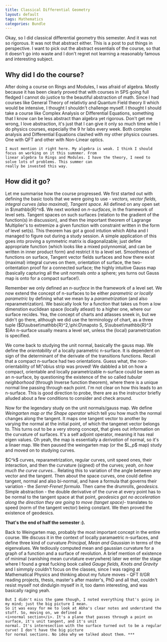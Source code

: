 ```yaml
---
title: Classical Differential Geometry
layout: default
tags: Mathematics
categories: Bundle
---
```



<p>Okay, so I did classical differential geometry this semester. And it was not so rigorous. It was not that
    abstract either. This is a post to put things in
    perspective. I want to pick out the abstract essentials of the course, so that it doesn't go into waste and I don't
    regret not learning a reasonably famous and interesting subject.</p>

<h2>Why did I do the course?</h2>
<p>After doing a course on Rings and Modules, I was afraid of algebra. Mostly because it has been clearly proved
    that with courses in SPS going full fledged I cannot do justice to the beautiful abstraction of math. Since
    I had courses like General
    Theory of relativtiy and Quantum Field theory II which would be intensive, I thought I shouldn't challenge
    myself. I thought I should take a course like Complex Analysis or Differential Equations, something that I
    know can be less abstract than algebra yet rigorous. Don't get me wrong, I love abstraction, it's just that
    I can give it only so much time while I do physics courses, especially the 9 hr labs every week. Both
    complex analysis and Differential Equations clashed with my other physics courses. One with QFT and other
    with Non-Linear optics.

    I must mention it right here. My algebra is weak. I think I should focus on working on it this sumnmer. From
    linear algebra to Rings and Modules. I have the theory, I need to solve lots of problems. This summer can
    really be invested this way. 

<!-- 
    I need to talk to Chitro though, about how he wants me to get prepared for the
    project. Firstly, I need to gauge if doing such a project and a master's in mathematics even fits. Ahhhh,
    yes, I need to really fix this.
</p>

The aspects in which I found acceptance are:
<ol>
    <li>It is generally okay to work on the intersection of math and physics for a master's degreee in physics.
        People do that from other departments, so it should be fine. </li>
    <li>A math master's degree might involve simply reading extensively too. For example: Soham (B19) read 7
        chapters of a book, on (if I recall correctly) Riemannian Geometry and Gargi read in the first semester about Property T of groups and then read a recent paper on the subject.</li>
    <li>It is okay to apply for a master's in mathemtical physics/math after my master's at NISER. Infact, it's
        alright if I do a 2 year master's too.</li>
</ol>

The aspects which are yet to be figured are:

<ol>
    <li>My interest in pursuing a math project vs the math prerequisites I have. Is it fine? I can rage, is it
        fine? I can work on my basics in the sumemr. Is it okay to aim for a mathematical physics dissertation
        topic?</li>
</ol> -->

<h2>How did it go?</h2>

<p>Let me summarise how the course progressed. We first started out with defining the basic tools that we were
    going to use - <i>vectors, vector fields, integral curves (also maximal), Tangent space.</i> All defined on
    any open set in $\mathbb{R}^n$. We next worked on <i>n-surfaces</i>, in the framework of level sets. Tangent
    spaces on such surfaces (relation to the gradient of the function(s) in discussion), and then the important
    theorem of Lagrange Multiplier's to extremize a given function with constraint written in the form of
    level set(s). This theorem has got a good intution which Abha and I managed to figure out during a study
    session. A simple application of this goes into proving a symmetric matrix is diagonalizable; just define
    appropriate function (which looks like a mixed polynnomial, and can be written in inner product form) and
    restrict it to a level set. Smoothness of functions on surface, Tangent vector fields surfaces and how there
    exist (maximal) integral curves on them, orientation of surface, the two-oritentation proof for a connected
    surface; the highly intuitive Gauss map (basically capturing all the unit normals <i>onto</i> a sphere; yes
    turns out Gauss map is onto for a compact surface!).

<p> Remember we only defined an <i>n-surface</i> in the framework of a level set. We now extend the concept of
    n-surfaces
    to be either <i>parametric or locally parametric</i> by defining what we mean by a <i>parametrization</i>
    (and also reparametrization).
    We
    basically look for a function that takes us from a low dimenstion euclidean space (locally atleast) to a
    higher one, where our surface recides. Yea, the concept of charts and atlasses sneek in, but we didn't go
    there, although we did use the terminology of chart, as a three tuple ($D\subset\mathbb{R}^2,\phi:D\mapsto
    S,
    S\subset\mathbb{R}^3 $)An n-surface usually means a level set, unless the (local)
    parametrization is specified.</p>

<p>We come back to studying the unit normal, basically the gauss map. We define the <i>orientability</i> of a
    locally parametric n-surface. It is dependent on sign of the determinant of the derivate of the transitions
    functions. Recall that a compact n-surface had two orientations. Guess what, the non-orientability of
    M\"obius strip was proved! We dabbled a
    bit on how a compact, orientable and locally parametrizable n-surface could be seen as an n-surface, by
    questioning the existence of the so called <i>tubular neighborhood</i> (through Inverse function theorem),
    where there is a unique normal line
    passing through each point. I'm not clear on how this leads to an n-surface. This is good direction to
    probe, there are as the instructor briefly alluded about a few conditions to consider and check around.
</p>
<p>Now for the legendary study on the unit normals/gauss map. We define <i>Weingarten map or the Shape
        operator</i> which tell you how much the normal changes along the tangent. It maps one tangent vector to
    another by varying the normal at the initial point, of which the tangenet
    vector belongs to. This turns out to be a very strong concept, that gives out information on the curvature
    of surfaces. It's a self adjoint operator, meaning it has real eigen values. Oh yeah, the map is essentially
    a <i>derivation</i> of normal, so it's a linaer map. We then paused the weingarten map (or the $L_p$ map)
    study and moved on to studying curves.
</p>
<p>$C^k$ curves, reparametrization, regular curves, unit speed ones, their interaction, and then the curvature
    (signed) of the curves; <i>yeah, on how much the curve curves..</i>. Relating this to variation of the angle
    between any vector and the tangent. Then about the space curves, one could define tangent, normal and also
    bi-normal, and have a formula that governs their variation - the <i>Serret-Frenet formula</i>. Then came the
    drumrolls, <i>geodesics.</i> Simple abstraction - the double derivative of the curve at every point has to
    be normal to the tangent space at that point, <i>geodesics got no acceleration along the direction they
        are going to move (tanget space)</i>- translates to speed (norm of the tangent vector) being constant.
    We then proved the existence of geodesics.


<p> <b>That's the end of half the semester :).</b></p>
</p>


<p>
    Back to Weingarten map, probably the most important concept in the entire course. We discuss it in the
    context of locally paramaetric n-surfaces, and define three kind of curvature <i>Principal, Mean and
        Gaussian</i> in terms of the eigenvalues. We tediously computed mean and gaussian curvature for a graph
    of a function and a surface of revolution. A brief mention of existence of minimal (vanishing mean
    curvtature everywhere) later we enter the stage where I found a great fucking book called <i>Gauge fields,
        Knots and Gravity</i> and I simmply couldn't focus on the classes, since I was
    raging at Mathematical Physics and thinking about my future moves - QFT II/GR reading projects, thesis,
    master's after master's, PhD and all that, couldn't resist myself not dindulgin myself in it, too damn
    interesting, and was basically raging yeah.

    But I didn't miss the game though, I noted everything that's going in my mind; just the big picture I mean.
    So it was easy for me to look at Abha's clear notes and understand the stuff. So, moving on, we defined a
    <i>normal section</i>. It's a plane that passes through a point on surface, it's unit tangent, and it's unit
    normal. It's interesection with the surface turned out to be a regular curve! I don't have the big picture
    for normal sections. No idea why we talked about them. ***






</p>

</p>
